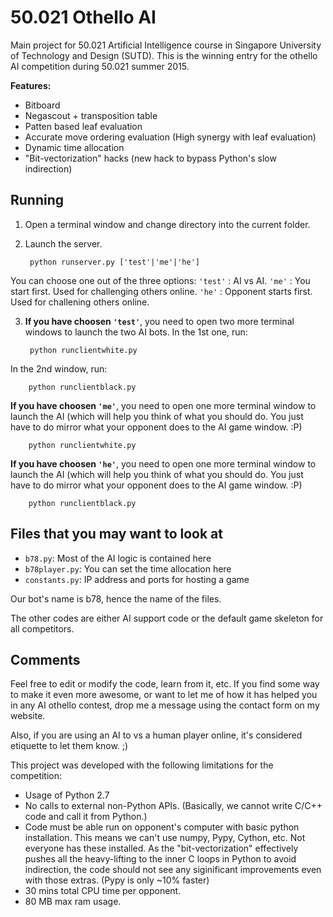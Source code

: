 50.021 Othello AI
=================

Main project for 50.021 Artificial Intelligence course in Singapore University of Technology and Design (SUTD). This is the winning entry for the othello AI competition during 50.021 summer 2015.

<b>Features:</b>  
- Bitboard
- Negascout + transposition table
- Patten based leaf evaluation
- Accurate move ordering evaluation (High synergy with leaf evaluation) 
- Dynamic time allocation
- "Bit-vectorization" hacks (new hack to bypass Python's slow indirection)

Running
-------

1. Open a terminal window and change directory into the current folder.  
2. Launch the server.
 
        python runserver.py ['test'|'me'|'he']

  You can choose one out of the three options:
  `'test'` : AI vs AI.
  `'me'` : You start first. Used for challenging others online.
  `'he'` : Opponent starts first. Used for challening others online.

3. <b>If you have choosen `'test'`</b>, you need to open two more terminal windows to launch the two AI bots. In the 1st one, run:

        python runclientwhite.py
	
  In the 2nd window, run:

        python runclientblack.py
	
  <b>If you have choosen `'me'`</b>, you need to open one more terminal window to launch the AI (which will help you think of what you should do. You just have to do mirror what your opponent does to the AI game window. :P)

        python runclientwhite.py
	
  <b>If you have choosen `'he'`</b>, you need to open one more terminal window to launch the AI (which will help you think of what you should do. You just have to do mirror what your opponent does to the AI game window. :P)

        python runclientblack.py

Files that you may want to look at
----------------------------------

- `b78.py`: Most of the AI logic is contained here
- `b78player.py`: You can set the time allocation here
- `constants.py`: IP address and ports for hosting a game

Our bot's name is b78, hence the name of the files.

The other codes are either AI support code or the default game skeleton for all competitors.

Comments
--------

Feel free to edit or modify the code, learn from it, etc. 
If you find some way to make it even more awesome, or want to let me of how it has helped you in any AI othello contest, drop me a message using the contact form on my website. 

Also, if you are using an AI to vs a human player online, it's considered etiquette to let them know. ;)

This project was developed with the following limitations for the competition:
- Usage of Python 2.7
- No calls to external non-Python APIs. (Basically, we cannot write C/C++ code and call it from Python.)
- Code must be able run on opponent's computer with basic python installation. 
  This means we can't use numpy, Pypy, Cython, etc. Not everyone has these installed. As the "bit-vectorization" effectively pushes all the heavy-lifting to the inner C loops in Python to avoid indirection, the code should not see any siginificant improvements even with those extras. (Pypy is only ~10% faster) 
- 30 mins total CPU time per opponent.
- 80 MB max ram usage.